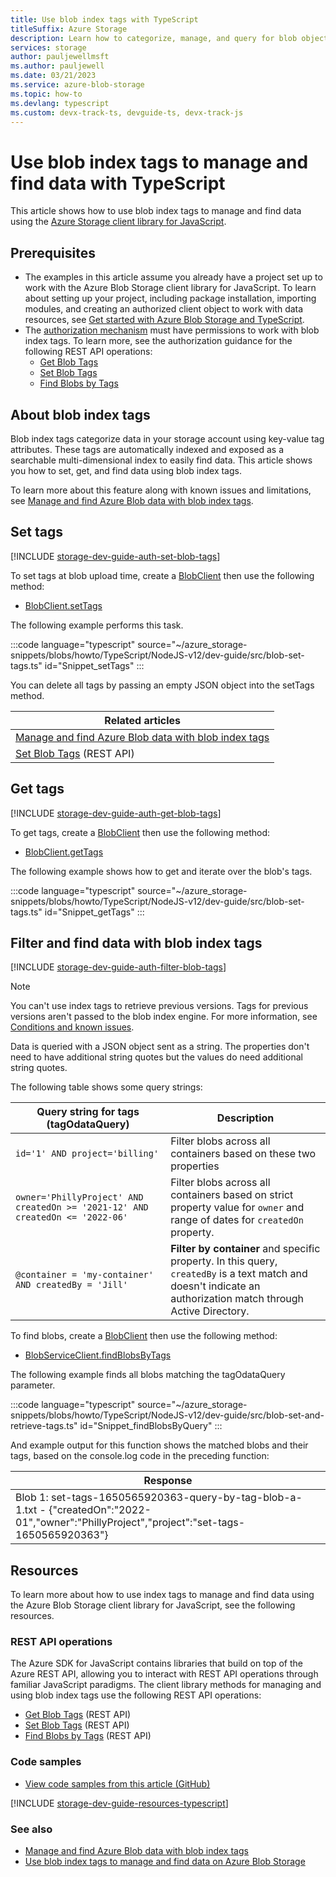 ```yaml
---
title: Use blob index tags with TypeScript 
titleSuffix: Azure Storage
description: Learn how to categorize, manage, and query for blob objects with TypeScript by using the JavaScript client library.  
services: storage
author: pauljewellmsft
ms.author: pauljewell
ms.date: 03/21/2023
ms.service: azure-blob-storage
ms.topic: how-to
ms.devlang: typescript
ms.custom: devx-track-ts, devguide-ts, devx-track-js
---
```


# Use blob index tags to manage and find data with TypeScript

This article shows how to use blob index tags to manage and find data using the [Azure Storage client library for JavaScript](https://www.npmjs.com/package/@azure/storage-blob).

## Prerequisites

- The examples in this article assume you already have a project set up to work with the Azure Blob Storage client library for JavaScript. To learn about setting up your project, including package installation, importing modules, and creating an authorized client object to work with data resources, see [Get started with Azure Blob Storage and TypeScript](storage-blob-typescript-get-started.md).
- The [authorization mechanism](../common/authorize-data-access.md) must have permissions to work with blob index tags. To learn more, see the authorization guidance for the following REST API operations:
    - [Get Blob Tags](/rest/api/storageservices/get-blob-tags#authorization)
    - [Set Blob Tags](/rest/api/storageservices/set-blob-tags#authorization)
    - [Find Blobs by Tags](/rest/api/storageservices/find-blobs-by-tags#authorization)

## About blob index tags

Blob index tags categorize data in your storage account using key-value tag attributes. These tags are automatically indexed and exposed as a searchable multi-dimensional index to easily find data. This article shows you how to set, get, and find data using blob index tags.

To learn more about this feature along with known issues and limitations, see [Manage and find Azure Blob data with blob index tags](storage-manage-find-blobs.md).

## Set tags

[!INCLUDE [storage-dev-guide-auth-set-blob-tags](../../../includes/storage-dev-guides/storage-dev-guide-auth-set-blob-tags.md)]

To set tags at blob upload time, create a [BlobClient](storage-blob-typescript-get-started.md#create-a-blobclient-object) then use the following method:

- [BlobClient.setTags](/javascript/api/@azure/storage-blob/blobclient#@azure-storage-blob-blobclient-settags)

The following example performs this task.

:::code language="typescript" source="~/azure_storage-snippets/blobs/howto/TypeScript/NodeJS-v12/dev-guide/src/blob-set-tags.ts" id="Snippet_setTags" :::

You can delete all tags by passing an empty JSON object into the setTags method.

| Related articles |
|--|
| [Manage and find Azure Blob data with blob index tags](storage-manage-find-blobs.md) |
| [Set Blob Tags](/rest/api/storageservices/set-blob-tags) (REST API) |

## Get tags

[!INCLUDE [storage-dev-guide-auth-get-blob-tags](../../../includes/storage-dev-guides/storage-dev-guide-auth-get-blob-tags.md)]

To get tags, create a [BlobClient](storage-blob-typescript-get-started.md#create-a-blobclient-object) then use the following method: 

- [BlobClient.getTags](/javascript/api/@azure/storage-blob/blobclient#@azure-storage-blob-blobclient-gettags
)

The following example shows how to get and iterate over the blob's tags.

:::code language="typescript" source="~/azure_storage-snippets/blobs/howto/TypeScript/NodeJS-v12/dev-guide/src/blob-set-tags.ts" id="Snippet_getTags" :::

## Filter and find data with blob index tags

[!INCLUDE [storage-dev-guide-auth-filter-blob-tags](../../../includes/storage-dev-guides/storage-dev-guide-auth-filter-blob-tags.md)]

> [!NOTE]
> You can't use index tags to retrieve previous versions. Tags for previous versions aren't passed to the blob index engine. For more information, see [Conditions and known issues](storage-manage-find-blobs.md#conditions-and-known-issues).

Data is queried with a JSON object sent as a string. The properties don't need to have additional string quotes but the values do need additional string quotes.

The following table shows some query strings:

|Query string for tags (tagOdataQuery)|Description|
|--|--|
|`id='1' AND project='billing'`|Filter blobs across all containers based on these two properties|
|`owner='PhillyProject' AND createdOn >= '2021-12' AND createdOn <= '2022-06'`|Filter blobs across all containers based on strict property value for `owner` and range of dates for `createdOn` property.|
|`@container = 'my-container' AND createdBy = 'Jill'`|**Filter by container** and specific property. In this query, `createdBy` is a text match and doesn't indicate an authorization match through Active Directory. |


To find blobs, create a [BlobClient](storage-blob-typescript-get-started.md#create-a-blobclient-object) then use the following method: 

- [BlobServiceClient.findBlobsByTags](/javascript/api/@azure/storage-blob/blobserviceclient#@azure-storage-blob-blobserviceclient-findblobsbytags)

The following example finds all blobs matching the tagOdataQuery parameter.

:::code language="typescript" source="~/azure_storage-snippets/blobs/howto/TypeScript/NodeJS-v12/dev-guide/src/blob-set-and-retrieve-tags.ts" id="Snippet_findBlobsByQuery" :::


And example output for this function shows the matched blobs and their tags, based on the console.log code in the preceding function:

|Response|
|-|
|Blob 1: set-tags-1650565920363-query-by-tag-blob-a-1.txt - {"createdOn":"2022-01","owner":"PhillyProject","project":"set-tags-1650565920363"}|

## Resources

To learn more about how to use index tags to manage and find data using the Azure Blob Storage client library for JavaScript, see the following resources.

### REST API operations

The Azure SDK for JavaScript contains libraries that build on top of the Azure REST API, allowing you to interact with REST API operations through familiar JavaScript paradigms. The client library methods for managing and using blob index tags use the following REST API operations:

- [Get Blob Tags](/rest/api/storageservices/get-blob-tags) (REST API)
- [Set Blob Tags](/rest/api/storageservices/set-blob-tags) (REST API)
- [Find Blobs by Tags](/rest/api/storageservices/find-blobs-by-tags) (REST API)

### Code samples

- [View code samples from this article (GitHub)](https://github.com/Azure-Samples/AzureStorageSnippets/blob/master/blobs/howto/JavaScript/NodeJS-v12/dev-guide/set-and-retrieve-blob-tags.js)

[!INCLUDE [storage-dev-guide-resources-typescript](../../../includes/storage-dev-guides/storage-dev-guide-resources-typescript.md)]

### See also

- [Manage and find Azure Blob data with blob index tags](storage-manage-find-blobs.md)
- [Use blob index tags to manage and find data on Azure Blob Storage](storage-blob-index-how-to.md)
